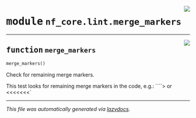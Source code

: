 <!-- markdownlint-disable -->

<a href="../../../../../../tools/nf_core/lint/merge_markers.py#L0"><img align="right" style="float:right;" src="https://img.shields.io/badge/-source-cccccc?style=flat-square"></a>

# <kbd>module</kbd> `nf_core.lint.merge_markers`

---

<a href="../../../../../../tools/nf_core/lint/merge_markers.py#L11"><img align="right" style="float:right;" src="https://img.shields.io/badge/-source-cccccc?style=flat-square"></a>

## <kbd>function</kbd> `merge_markers`

```python
merge_markers()
```

Check for remaining merge markers.

This test looks for remaining merge markers in the code, e.g.: ````> or <<<<<<<`

---

_This file was automatically generated via [lazydocs](https://github.com/ml-tooling/lazydocs)._
